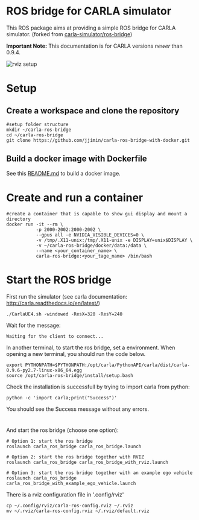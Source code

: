 
# ROS bridge for CARLA simulator

This ROS package aims at providing a simple ROS bridge for CARLA simulator.
(forked from [carla-simulator/ros-bridge](https://github.com/carla-simulator/ros-bridge))

__Important Note:__
This documentation is for CARLA versions *newer* than 0.9.4.

![rviz setup](./docs/images/rviz_carla_default.png "rviz")


# Setup

## Create a workspace and clone the repository

    #setup folder structure
    mkdir ~/carla-ros-bridge
    cd ~/carla-ros-bridge
    git clone https://github.com/jjimin/carla-ros-bridge-with-docker.git

## Build a docker image with Dockerfile

See this [README.md](https://github.com/jjimin/carla-ros-bridge-with-docker/blob/master/docker/README.md) to build a docker image.


# Create and run a container

    #create a container that is capable to show gui display and mount a directory
    docker run -it --rm \
               -p 2000-2002:2000-2002 \
               --gpus all -e NVIDIA_VISIBLE_DEVICES=0 \
               -v /tmp/.X11-unix:/tmp/.X11-unix -e DISPLAY=unix$DISPLAY \
               -v ~/carla-ros-bridge/docker/data:/data \
               --name <your_container_name> \
               carla-ros-bridge:<your_tage_name> /bin/bash

# Start the ROS bridge

First run the simulator (see carla documentation: http://carla.readthedocs.io/en/latest/)

    ./CarlaUE4.sh -windowed -ResX=320 -ResY=240


Wait for the message:

    Waiting for the client to connect...

In another terminal, to start the ros bridge, set a environment.
When opening a new terminal, you should run the code below.

    export PYTHONPATH=$PYTHONPATH:/opt/carla/PythonAPI/carla/dist/carla-0.9.6-py2.7-linux-x86_64.egg
    source /opt/carla-ros-bridge/install/setup.bash
    
Check the installation is successfull by trying to import carla from python:

    python -c 'import carla;print("Success")'

You should see the Success message without any errors.

#

And start the ros bridge (choose one option):

    # Option 1: start the ros bridge
    roslaunch carla_ros_bridge carla_ros_bridge.launch

    # Option 2: start the ros bridge together with RVIZ
    roslaunch carla_ros_bridge carla_ros_bridge_with_rviz.launch

    # Option 3: start the ros bridge together with an example ego vehicle
    roslaunch carla_ros_bridge carla_ros_bridge_with_example_ego_vehicle.launch

There is a rviz configuration file in '.config/rviz'
    
    cp ~/.config/rviz/carla-ros-config.rviz ~/.rviz
    mv ~/.rviz/carla-ros-config.rviz ~/.rviz/default.rviz
    

    
